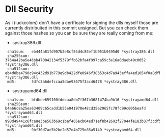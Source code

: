 # Dll Security

As i (luckcolors) don't have a certficate for signing the dlls myself those are currently distribuited in this commit unsigned.
But you can check them against those hashes so you can be sure they are really coming from me:

* systray386.dll
```
 sha1sum:   eb444a81fd907b2e8cf84d4c84ef1b951b0495d0 *systray386.dll
 sha256sum: 3764a42ba5e46bb470042134f5379ffb62bfa4f997ca59c3e16a0daeb49c0052 *systray386.dll
 sha512sum: eb4d8be4790c94c432d91b779e9db422dfe0946f38353c4d7a943effa4ed1054f0a8dfbcacfef5a5de895086fa7726991bebc83b1fb30570a574fca3869d72e6 *systray386.dll
 md5:       5dfc3a6defccaa5dae93675f3ac46478 *systray386.dll
```

* systrayamd64.dll
```
 sha1sum:   bfdbee659100fddcaa8db7f367b3681474ba9b16 *systrayamd64.dll
 sha256sum: b4a66c8a25ea63409c65cadd1b55e041970e48cd35e2965fc78fc99c005beafd *systrayamd64.dll
 sha512sum: 990d49441c6fca8e3be563b69c1baf465ecb04ed71ef8b42602f27044fe183b07f3cdf5f169fbe51caa05131b571e10830b41bdef809e92713486cb9b1e33432 *systrayamd64.dll
 md5:       9bf30d7ae5b2bc2d57e4b725e86a5149 *systrayamd64.dll
```
